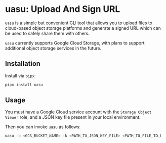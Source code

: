 # uasu: Upload And Sign URL

`uasu` is a simple but convenient CLI tool that allows you to upload files to cloud-based object storage platforms and generate a signed URL which can be used to safely share them with others.

`uasu` currently supports Google Cloud Storage, with plans to support additional object storage services in the future.

## Installation

Install via `pipx`:

```bash
pipx install uasu
```

## Usage

You must have a Google Cloud service account with the `Storage Object Viewer` role, and a JSON key file present in your local environment.

Then you can invoke `uasu` as follows:

```bash
uasu -b <GCS_BUCKET_NAME> -k <PATH_TO_JSON_KEY_FILE> <PATH_TO_FILE_TO_UPLOAD>
```
